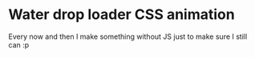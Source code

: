 
# Water drop loader CSS animation

Every now and then I make something without JS just to make sure I still can :p

